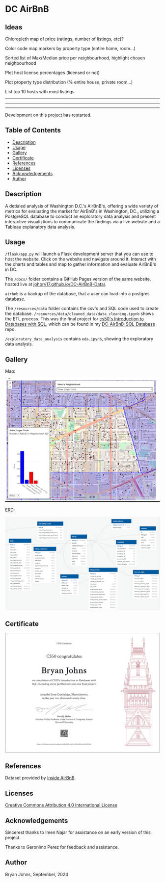 # DC AirBnB

## Ideas

Chloropleth map of price (ratings, number of listings, etc)?

Color code map markers by property type (entire home, room...)

Sorted list of Max/Median price per neighbourhood, highlight chosen neighbourhood

Plot host license percentages (licensed or not)

Plot property type distribution (% entire house, private room...)

List top 10 hosts with most listings

<hr>
<hr>
<hr>

Development on this project has restarted.

## Table of Contents

- [Description](#description)
- [Usage](#usage)
- [Gallery](#gallery)
- [Certificate](#certificate)
- [References](#references)
- [Licenses](#licenses)
- [Acknowledgements](#acknowledgements)
- [Author](#author)

## Description

A detialed analysis of Washington D.C.'s AirBnB's, offering a wide variety of metrics for evaluating the market for AirBnB's in Washington, DC., utilizing a PostgreSQL database to conduct an exploratory data analysis and present interactive visualiztions to communicate the findings via a live website and a Tableau explanatory data analysis.

## Usage

`/flask/app.py` will launch a Flask development server that you can use to host the website. Click on the website and navigate around it. Interact with the charts and tables and map to gather information and evaluate AirBnB's in DC.

The `/docs/` folder contains a GitHub Pages version of the same website, hosted live at [johbry17.github.io/DC-AirBnB-Data/](https://johbry17.github.io/DC-AirBnB-Data/).

`airbnb` is a backup of the database, that a user can load into a postgres database.

The `/resources/data` folder contains the csv's and SQL code used to create the database. `/resources/data/cleaned_data/data_cleaning.ipynb` shows the ETL process. This was the final project for [cs50's Introduction to Databases with SQL](https://cs50.harvard.edu/sql/2024/), which can be found in my [DC-AirBnB-SQL-Database](https://github.com/johbry17/DC-AirBnB-SQL-Database) repo.

`/exploratory_data_analysis` contains `eda.ipynb`, showing the exploratory data analysis.

## Gallery

Map:

![Map](./flask/static/images/Map.png)

ERD:

![ERD](./flask/static/images/ERD.png)

## Certificate

![cs50SQL Certificate](./resources/images/CS50SQL.png)

## References

Dataset provided by [Inside AirBnB](http://insideairbnb.com/about/).

## Licenses

[Creative Commons Attribution 4.0 International License](http://creativecommons.org/licenses/by/4.0/)

## Acknowledgements

Sincerest thanks to Imen Najar for assistance on an early version of this project.

Thanks to Geronimo Perez for feedback and assistance.

## Author

Bryan Johns, September, 2024
